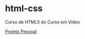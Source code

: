 # html-css
 Curso de HTML5 do Curso em Vídeo
<p><a href="https://anahahaha22.github.io/html-css/projeto-pessoal/proj-001/index.html">Projeto Pessoal</a></p>
